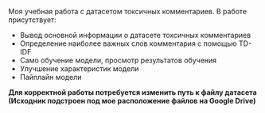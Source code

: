 Моя учебная работа с датасетом токсичных комментариев. В работе присутствует:
- Вывод основной информации о датасете тохсичных комментариев
- Определение наиболее важных слов комментария с помощью TD-IDF
- Само обучение модели, просмотр результатов обучения
- Улучшение характеристик модели
- Пайплайн модели

**Для корректной работы потребуется изменить путь к файлу датасета (Исходник подстроен под мое расположение файлов на Google Drive)**
